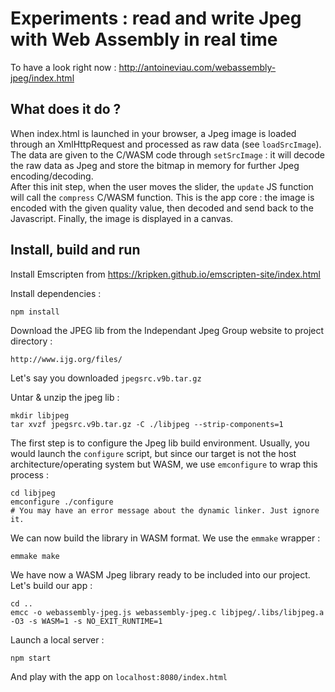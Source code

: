 # Experiments : read and write Jpeg with Web Assembly in real time

To have a look right now : http://antoineviau.com/webassembly-jpeg/index.html


## What does it do ? 
When index.html is launched in your browser, a Jpeg image is loaded through an XmlHttpRequest and processed as raw data (see `loadSrcImage`). The data are given to the C/WASM code through `setSrcImage` : it will decode the raw data as Jpeg and store the bitmap in memory for further Jpeg encoding/decoding.  
After this init step, when the user moves the slider, the `update` JS function will call the `compress` C/WASM function. This is the app core : the image is encoded with the given quality value, then decoded and send back to the Javascript. Finally, the image is displayed in a canvas.

## Install, build and run

Install Emscripten from https://kripken.github.io/emscripten-site/index.html  

Install dependencies : 

    npm install 

Download the JPEG lib from the Independant Jpeg Group website to project directory :

    http://www.ijg.org/files/

Let's say you downloaded `jpegsrc.v9b.tar.gz`

Untar & unzip the jpeg lib : 

    mkdir libjpeg
    tar xvzf jpegsrc.v9b.tar.gz -C ./libjpeg --strip-components=1

The first step is to configure the Jpeg lib build environment. Usually, you would launch the `configure` script, but since our target is not the host architecture/operating system but WASM, we use `emconfigure` to wrap this process : 

    cd libjpeg
    emconfigure ./configure
    # You may have an error message about the dynamic linker. Just ignore it.

We can now build the library in WASM format. We use the `emmake` wrapper : 
    
    emmake make

We have now a WASM Jpeg library ready to be included into our project.  
Let's build our app :

    cd ..
    emcc -o webassembly-jpeg.js webassembly-jpeg.c libjpeg/.libs/libjpeg.a -O3 -s WASM=1 -s NO_EXIT_RUNTIME=1

Launch a local server : 

    npm start

And play with the app on `localhost:8080/index.html`

